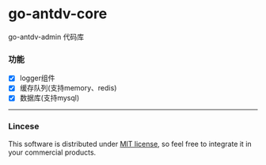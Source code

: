 # go-antdv-core
go-antdv-admin 代码库

### 功能
 - [x] logger组件
 - [x] 缓存队列(支持memory、redis)
 - [x] 数据库(支持mysql)
---

### Lincese
This software is distributed under [MIT license](http://www.opensource.org/licenses/mit-license.php),
 so feel free to integrate it in your commercial products.